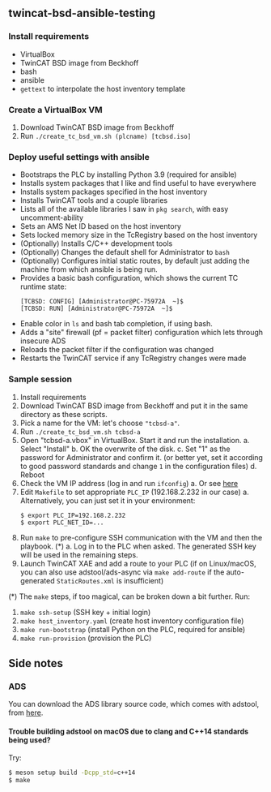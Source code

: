## twincat-bsd-ansible-testing

### Install requirements

* VirtualBox
* TwinCAT BSD image from Beckhoff
* bash
* ansible
* ``gettext`` to interpolate the host inventory template

### Create a VirtualBox VM

1. Download TwinCAT BSD image from Beckhoff
2. Run ``./create_tc_bsd_vm.sh (plcname) [tcbsd.iso]``

### Deploy useful settings with ansible

* Bootstraps the PLC by installing Python 3.9 (required for ansible)
* Installs system packages that I like and find useful to have everywhere
* Installs system packages specified in the host inventory
* Installs TwinCAT tools and a couple libraries
* Lists all of the available libraries I saw in `pkg search`, with easy uncomment-ability
* Sets an AMS Net ID based on the host inventory
* Sets locked memory size in the TcRegistry based on the host inventory
* (Optionally) Installs C/C++ development tools
* (Optionally) Changes the default shell for Administrator to `bash`
* (Optionally) Configures initial static routes, by default just adding the
  machine from which ansible is being run.
* Provides a basic bash configuration, which shows the current TC runtime state:
  ```
  [TCBSD: CONFIG] [Administrator@PC-75972A  ~]$
  [TCBSD: RUN] [Administrator@PC-75972A  ~]$
  ```
* Enable color in ``ls`` and bash tab completion, if using bash.
* Adds a "site" firewall (pf = packet filter) configuration which lets through insecure ADS
* Reloads the packet filter if the configuration was changed
* Restarts the TwinCAT service if any TcRegistry changes were made


### Sample session

1. Install requirements
2. Download TwinCAT BSD image from Beckhoff and put it in the same directory as
   these scripts.
3. Pick a name for the VM: let's choose ``"tcbsd-a"``.
4. Run ``./create_tc_bsd_vm.sh tcbsd-a``
5. Open "tcbsd-a.vbox" in VirtualBox. Start it and run the installation.
    a. Select "Install"
    b. OK the overwrite of the disk.
    c. Set "1" as the password for Administrator and confirm it. (or better
        yet, set it according to good password standards and change `1` in the
        configuration files)
    d. Reboot
6. Check the VM IP address (log in and run ``ifconfig``)
    a. Or see [here](https://infosys.beckhoff.com/english.php?content=../content/1033/twincat_bsd/5620035467.html&id=)
7. Edit ``Makefile`` to set appropriate ``PLC_IP`` (192.168.2.232 in our case)
    a. Alternatively, you can just set it in your environment:
    ```
    $ export PLC_IP=192.168.2.232
    $ export PLC_NET_ID=...
    ```
8. Run ``make`` to pre-configure SSH communication with the VM and then the playbook. (*)
    a. Log in to the PLC when asked.  The generated SSH key will be used in the
       remaining steps.
9. Launch TwinCAT XAE and add a route to your PLC (if on Linux/macOS, you can
    also use adstool/ads-async via ``make add-route`` if the auto-generated
    ``StaticRoutes.xml`` is insufficient)

(*) The ``make`` steps, if too magical, can be broken down a bit further.
Run:

1. ``make ssh-setup`` (SSH key + initial login)
2. ``make host_inventory.yaml`` (create host inventory configuration file)
3. ``make run-bootstrap`` (install Python on the PLC, required for ansible)
4. ``make run-provision`` (provision the PLC)


## Side notes

### ADS

You can download the ADS library source code, which comes with adstool, from
[here](https://github.com/Beckhoff/ADS/).

#### Trouble building adstool on macOS due to clang and C++14 standards being used?

Try:
```bash
$ meson setup build -Dcpp_std=c++14
$ make
```
